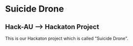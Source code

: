 # **Suicide Drone**

## Hack-AU --> Hackaton Project

This is our Hackaton project which is called "Suicide Drone".
